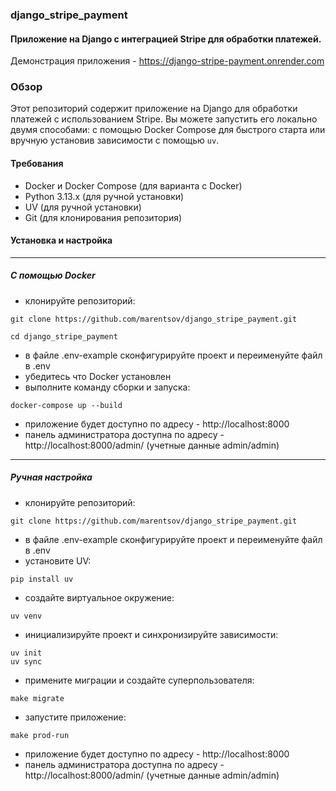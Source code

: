 ### django_stripe_payment

#### Приложение на Django с интеграцией Stripe для обработки платежей.

Демонстрация приложения - https://django-stripe-payment.onrender.com 

### Обзор
Этот репозиторий содержит приложение на Django для обработки платежей с использованием Stripe. Вы можете запустить его локально двумя способами: с помощью Docker Compose для быстрого старта или вручную установив зависимости с помощью `uv`.

####  Требования
- Docker и Docker Compose (для варианта с Docker)
- Python 3.13.x (для ручной установки)
- UV (для ручной установки)
- Git (для клонирования репозитория)

#### Установка и настройка
***
##### C помощью Docker
 - клонируйте репозиторий: 
``` 
git clone https://github.com/marentsov/django_stripe_payment.git
```
```
cd django_stripe_payment
```
- в файле .env-example сконфигурируйте проект и переименуйте файл в .env
- убедитесь что Docker установлен
- выполните команду сборки и запуска:
```
docker-compose up --build
```
- приложение будет доступно по адресу - http://localhost:8000
- панель администратора доступна по адресу - http://localhost:8000/admin/ (учетные данные admin/admin)
****
##### Ручная настройка
 - клонируйте репозиторий: 
``` 
git clone https://github.com/marentsov/django_stripe_payment.git
```
- в файле .env-example сконфигурируйте проект и переименуйте файл в .env
- установите UV:
``` 
pip install uv
``` 
- создайте виртуальное окружение:
``` 
uv venv
``` 
- инициализируйте проект и синхронизируйте зависимости:
``` 
uv init
uv sync
``` 
- примените миграции и создайте суперпользователя: 
``` 
make migrate
``` 
- запустите приложение:
``` 
make prod-run
``` 
- приложение будет доступно по адресу - http://localhost:8000
- панель администратора доступна по адресу - http://localhost:8000/admin/ (учетные данные admin/admin)


